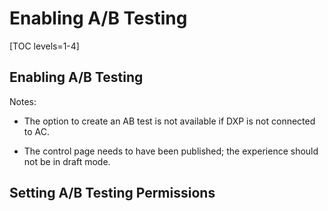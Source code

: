 # Enabling A/B Testing

[TOC levels=1-4]





## Enabling A/B Testing


Notes:

- The option to create an AB test is not available if DXP is not connected to AC.

- The control page needs to have been published; the experience should not be in
  draft mode.


## Setting A/B Testing Permissions